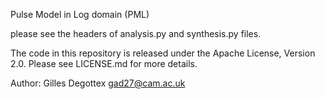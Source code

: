 Pulse Model in Log domain (PML)

please see the headers of analysis.py and synthesis.py files.

The code in this repository is released under the Apache License, Version 2.0.
Please see LICENSE.md for more details.

Author: Gilles Degottex <gad27@cam.ac.uk>
